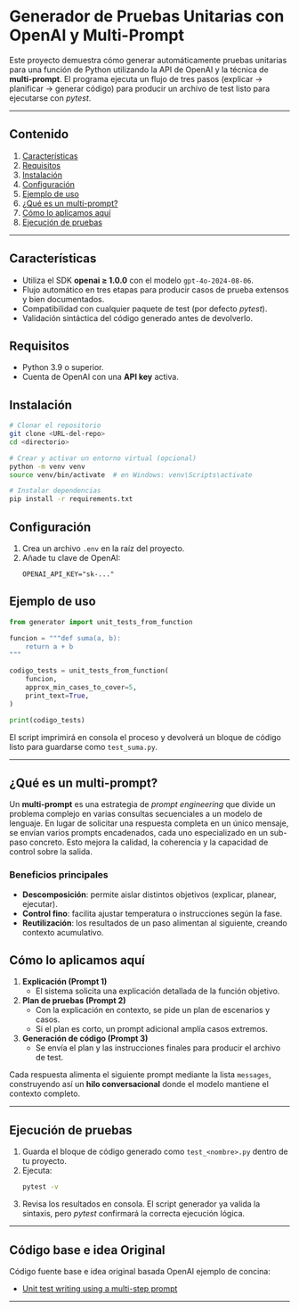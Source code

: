 # Generador de Pruebas Unitarias con OpenAI y Multi-Prompt

Este proyecto demuestra cómo generar automáticamente pruebas unitarias para una función de Python utilizando la API de OpenAI y la técnica de **multi-prompt**. El programa ejecuta un flujo de tres pasos (explicar → planificar → generar código) para producir un archivo de test listo para ejecutarse con *pytest*.

---

## Contenido
1. [Características](#características)
2. [Requisitos](#requisitos)
3. [Instalación](#instalación)
4. [Configuración](#configuración)
5. [Ejemplo de uso](#ejemplo-de-uso)
6. [¿Qué es un multi-prompt?](#qué-es-un-multi-prompt)
7. [Cómo lo aplicamos aquí](#cómo-lo-aplicamos-aquí)
8. [Ejecución de pruebas](#ejecución-de-pruebas)

---

## Características
- Utiliza el SDK **openai ≥ 1.0.0** con el modelo `gpt-4o-2024-08-06`.
- Flujo automático en tres etapas para producir casos de prueba extensos y bien documentados.
- Compatibilidad con cualquier paquete de test (por defecto *pytest*).
- Validación sintáctica del código generado antes de devolverlo.

## Requisitos
- Python 3.9 o superior.
- Cuenta de OpenAI con una **API key** activa.

## Instalación
```bash
# Clonar el repositorio
git clone <URL-del-repo>
cd <directorio>

# Crear y activar un entorno virtual (opcional)
python -m venv venv
source venv/bin/activate  # en Windows: venv\Scripts\activate

# Instalar dependencias
pip install -r requirements.txt
```

## Configuración
1. Crea un archivo `.env` en la raíz del proyecto.
2. Añade tu clave de OpenAI:
   ```env
   OPENAI_API_KEY="sk-..."
   ```

## Ejemplo de uso
```python
from generator import unit_tests_from_function

funcion = """def suma(a, b):
    return a + b
"""

codigo_tests = unit_tests_from_function(
    funcion,
    approx_min_cases_to_cover=5,
    print_text=True,
)

print(codigo_tests)
```
El script imprimirá en consola el proceso y devolverá un bloque de código listo para guardarse como `test_suma.py`.

---

## ¿Qué es un multi-prompt?
Un **multi-prompt** es una estrategia de *prompt engineering* que divide un problema complejo en varias consultas secuenciales a un modelo de lenguaje. En lugar de solicitar una respuesta completa en un único mensaje, se envían varios prompts encadenados, cada uno especializado en un sub-paso concreto. Esto mejora la calidad, la coherencia y la capacidad de control sobre la salida.

### Beneficios principales
- **Descomposición**: permite aislar distintos objetivos (explicar, planear, ejecutar).
- **Control fino**: facilita ajustar temperatura o instrucciones según la fase.
- **Reutilización**: los resultados de un paso alimentan al siguiente, creando contexto acumulativo.

## Cómo lo aplicamos aquí
1. **Explicación (Prompt 1)**
   - El sistema solicita una explicación detallada de la función objetivo.
2. **Plan de pruebas (Prompt 2)**
   - Con la explicación en contexto, se pide un plan de escenarios y casos.
   - Si el plan es corto, un prompt adicional amplía casos extremos.
3. **Generación de código (Prompt 3)**
   - Se envía el plan y las instrucciones finales para producir el archivo de test.

Cada respuesta alimenta el siguiente prompt mediante la lista `messages`, construyendo así un **hilo conversacional** donde el modelo mantiene el contexto completo.

---

## Ejecución de pruebas
1. Guarda el bloque de código generado como `test_<nombre>.py` dentro de tu proyecto.
2. Ejecuta:
   ```bash
   pytest -v
   ```
3. Revisa los resultados en consola. El script generador ya valida la sintaxis, pero *pytest* confirmará la correcta ejecución lógica.

---

## Código base e idea Original
Código fuente base e idea original basada OpenAI ejemplo de concina: 
- [Unit test writing using a multi-step prompt](https://github.com/openai/openai-cookbook/blob/main/examples/Unit_test_writing_using_a_multi-step_prompt.ipynb)

---

